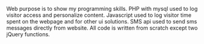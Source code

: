Web purpose is to show my programming skills. PHP with mysql used to log visitor access and personalize content. Javascript used to log visitor time spent on the webpage and for other ui solutions. SMS api used to send sms messages directly from website. All code is written from scratch except two jQuery functions.
